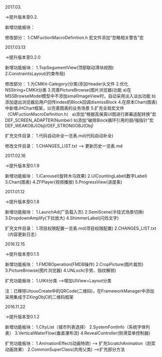 
<!-- ************************************************************* -->  
2017.03.

->提升版本至0.2.

新增功能板块： 

修改部分：
1.CMFuctionMacroDefinition.h 宏文件添加“忽略相关警告”宏

<!-- ******************************2017.03.13******************************* -->  
2017.03.13

->提升版本至0.2.0

新增功能板块： 
1.TopSegumentView(顶部联动滑块视图)
2.ConstraintsLayout(约束布局)

修改部分：
1.为CMKit-Category(分类)添加Header头文件
2.优化NSString+CMKit分类
3.完善PictureBrowse(图片浏览器)功能
  a)在MSSBrowseModel模型中不添加smallImageView时，自动采用淡入淡出功能
  b)添加退出浏览器后用户回传index的Block回调dismissBlock
4.在原本Chart(图表)中新增JHChart框架，以完善图表的业务场景
5.扩充全局宏文件（CMFuctionMacroDefinition.h）
  a)添加“根据高保真UI图进行屏幕适配转换”宏  DEF_SCREEN_ADAPTER(Number)
  b)添加“破除Block循环引用的弱/强指针”宏  DEF_WEAKOBJ(Obj)/DEF_STRONGOBJ(Obj)


扩充文件目录：
1.代码自动补全一览表.md(代码自动补全)

修改文件目录：
1.CHANGES_LIST.txt --> 更新历史一览表.md

<!-- ******************************2017.02.16******************************* -->  
2017.02.16

->提升版本至0.1.9

新增功能板块：
1.iCarousel(旋转木马效果)
2.UICountingLabel(数字Label)
3.Chart(图表)
4.ZFPlayer(视频播放)
5.ProgressView(进度条)

<!-- ******************************2017.01.12******************************* -->  
2017.01.12

->提升版本至0.1.8

新增功能板块：
1.LaunchAd(广告载入页)
2.SemiScene(半挂式场景切换)
3.DropdownAmplify(下拉放大)
4.ShimmerLabel(闪烁文字)

扩充文件目录：
1.项目权限配置一览表.md(项目权限配置)
2.CHANGES_LIST.txt（内容更新日志）

<!-- ******************************2016.12.15******************************* --> 
2016.12.15

->提升版本至0.1.5

新增功能板块：
1.FMDBOperation(FMDB操作)
2.CropPicture(图片裁剪)
3.PictureBrowse(图片浏览器)
4.UNLock(手势、指纹解锁)

扩充功能板块：
1.UIKit分类  —>增加UIView+Layout分类

注：已移除UtouuCreate中的QRCode(二维码)，在FrameworkManager中添加采用集成于ZXingObjC的二维码框架

<!-- ******************************2016.11.22******************************* --> 
2016.11.22  

->提升版本至0.1.2

新增功能板块：
1.CItyList（城市列表选择）
2.SystemFontInfo（系统字体列表）
3.VerticalWaterFlow(垂直瀑布流)
4.RevealController(侧滑菜单控制器)

扩充功能板块：
1.AnimationEffect(动画特效)  —> 扩充ScratchAnimation（刮奖动画效果）
2.CommonSuperClass(共用父类) —>扩充部分方法
